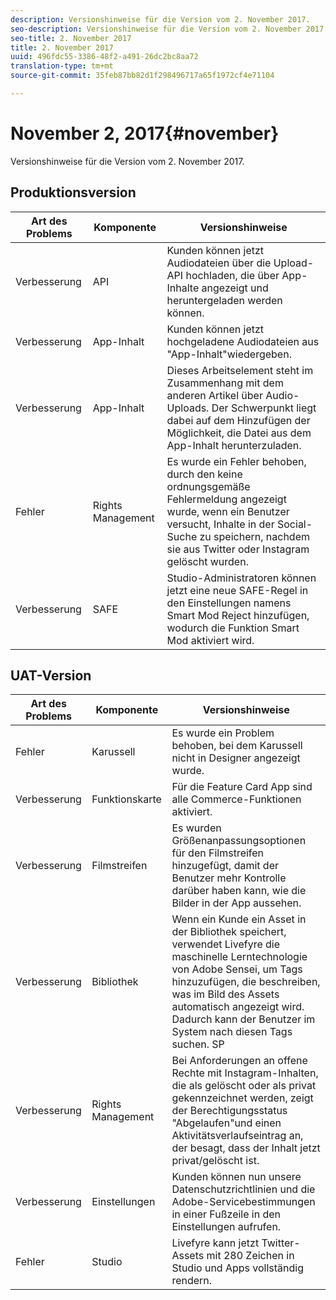 ```yaml
---
description: Versionshinweise für die Version vom 2. November 2017.
seo-description: Versionshinweise für die Version vom 2. November 2017.
seo-title: 2. November 2017
title: 2. November 2017
uuid: 496fdc55-3386-48f2-a491-26dc2bc8aa72
translation-type: tm+mt
source-git-commit: 35feb87bb82d1f298496717a65f1972cf4e71104

---
```



# November 2, 2017{#november}

Versionshinweise für die Version vom 2. November 2017.

## Produktionsversion

| **Art des Problems** | **Komponente** | **Versionshinweise** |
|---|---|---|
| Verbesserung | API | Kunden können jetzt Audiodateien über die Upload-API hochladen, die über App-Inhalte angezeigt und heruntergeladen werden können. |
| Verbesserung | App-Inhalt | Kunden können jetzt hochgeladene Audiodateien aus "App-Inhalt"wiedergeben. |
| Verbesserung | App-Inhalt | Dieses Arbeitselement steht im Zusammenhang mit dem anderen Artikel über Audio-Uploads. Der Schwerpunkt liegt dabei auf dem Hinzufügen der Möglichkeit, die Datei aus dem App-Inhalt herunterzuladen. |
| Fehler | Rights Management | Es wurde ein Fehler behoben, durch den keine ordnungsgemäße Fehlermeldung angezeigt wurde, wenn ein Benutzer versucht, Inhalte in der Social-Suche zu speichern, nachdem sie aus Twitter oder Instagram gelöscht wurden. |
| Verbesserung | SAFE | Studio-Administratoren können jetzt eine neue SAFE-Regel in den Einstellungen namens Smart Mod Reject hinzufügen, wodurch die Funktion Smart Mod aktiviert wird. |

## UAT-Version

| **Art des Problems** | **Komponente** | **Versionshinweise** |
|---|---|---|
| Fehler | Karussell | Es wurde ein Problem behoben, bei dem Karussell nicht in Designer angezeigt wurde. |
| Verbesserung | Funktionskarte | Für die Feature Card App sind alle Commerce-Funktionen aktiviert. |
| Verbesserung | Filmstreifen | Es wurden Größenanpassungsoptionen für den Filmstreifen hinzugefügt, damit der Benutzer mehr Kontrolle darüber haben kann, wie die Bilder in der App aussehen. |
| Verbesserung | Bibliothek | Wenn ein Kunde ein Asset in der Bibliothek speichert, verwendet Livefyre die maschinelle Lerntechnologie von Adobe Sensei, um Tags hinzuzufügen, die beschreiben, was im Bild des Assets automatisch angezeigt wird. Dadurch kann der Benutzer im System nach diesen Tags suchen. SP |
| Verbesserung | Rights Management | Bei Anforderungen an offene Rechte mit Instagram-Inhalten, die als gelöscht oder als privat gekennzeichnet werden, zeigt der Berechtigungsstatus "Abgelaufen"und einen Aktivitätsverlaufseintrag an, der besagt, dass der Inhalt jetzt privat/gelöscht ist. |
| Verbesserung | Einstellungen | Kunden können nun unsere Datenschutzrichtlinien und die Adobe-Servicebestimmungen in einer Fußzeile in den Einstellungen aufrufen. |
| Fehler | Studio | Livefyre kann jetzt Twitter-Assets mit 280 Zeichen in Studio und Apps vollständig rendern. |

